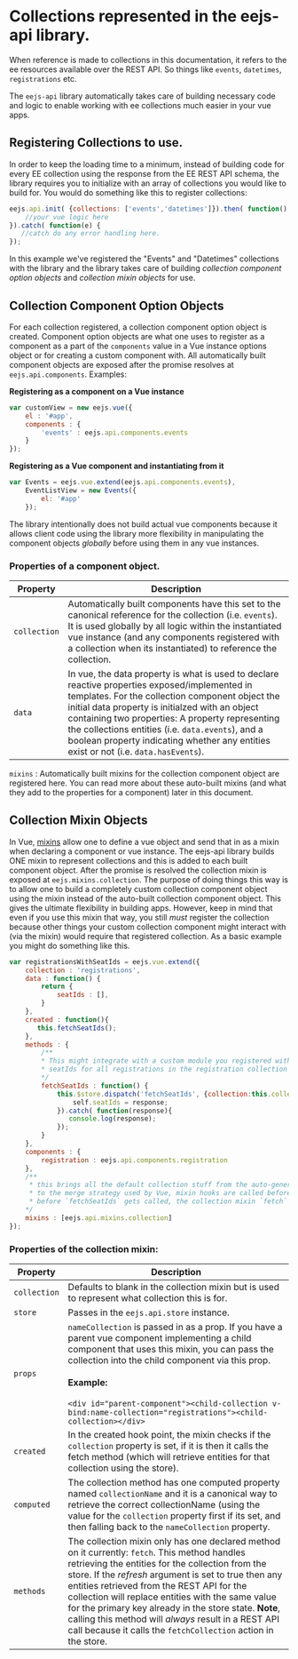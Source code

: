 # Collections represented in the eejs-api library.

When reference is made to collections in this documentation, it refers to the ee resources available over the REST API.  So things like `events`, `datetimes`, `registrations` etc.

The `eejs-api` library automatically takes care of building necessary code and logic to enable working with ee collections much easier in your vue apps.  

## Registering Collections to use.

In order to keep the loading time to a minimum, instead of building code for every EE collection using the response from the EE REST API schema, the library requires you to initialize with an array of collections you would like to build for.  You would do something like this to register collections:
  
```js
eejs.api.init( {collections: ['events','datetimes']}).then( function() {  
    //your vue logic here
}).catch( function(e) {
   //catch do any error handling here. 
});
```

In this example we've registered the "Events" and "Datetimes" collections with the library and the library takes care of building _collection component option objects_ and _collection mixin objects_ for use. 

## Collection Component Option Objects

For each collection registered, a collection component option object is created.  Component option objects are what one uses to register as a component as a part of the `components` value in a Vue instance options object or for creating a custom component with.  All automatically built component objects are exposed after the promise resolves at `eejs.api.components`. Examples:

**Registering as a component on a Vue instance**

```js
var customView = new eejs.vue({
    el : '#app',
    components : {
        'events' : eejs.api.components.events
    }
});
```

**Registering as a Vue component and instantiating from it**

```js
var Events = eejs.vue.extend(eejs.api.components.events),
    EventListView = new Events({
        el: '#app'
    });
```

The library intentionally does not build actual vue components because it allows client code using the library more flexibility in manipulating the component objects _globally_ before using them in any vue instances. 

### Properties of a component object.

Property | Description
|---------|-----------|
`collection` | Automatically built components have this set to the canonical reference for the collection (i.e. `events`).  It is used globally by all logic within the instantiated vue instance (and any components registered with a collection when its instantiated) to reference the collection.
 `data` | In vue, the data property is what is used to declare reactive properties exposed/implemented in templates.  For the collection component object the initial data property is initialzed with an object containing two properties:  A property representing the collections entities (i.e. `data.events`), and a boolean property indicating whether any entities exist or not (i.e. `data.hasEvents`).
 `mixins` : Automatically built mixins for the collection component object are registered here.  You can read more about these auto-built mixins (and what they add to the properties for a component) later in this document.
 
 
 
## Collection Mixin Objects

In Vue, [mixins](https://vuejs.org/v2/guide/mixins.html) allow one to define a vue object and send that in as a mixin when declaring a component or vue instance.  The eejs-api library builds ONE mixin to represent collections and this is added to each built component object. After the promise is resolved the collection mixin is exposed at `eejs.mixins.collection`.  The purpose of doing things this way is to allow one to build a completely custom collection component object using the mixin instead of the auto-built collection component object.  This gives the ultimate flexibility in building apps. However, keep in mind that even if you use this mixin that way, you still _must_ register the collection because other things your custom collection component might interact with (via the mixin) would require that registered collection. As a basic example you might do something like this.

```js
var registrationsWithSeatIds = eejs.vue.extend({
    collection : 'registrations',
    data : function() {
        return {
            seatIds : [],
        }
    },
    created : function(){
       this.fetchSeatIds();
    },
    methods : {
        /**
        * This might integrate with a custom module you registered with to eejs.api.store for grabbing 
        * seatIds for all registrations in the registration collection state. 
        */
        fetchSeatIds : function() {
            this.$store.dispatch('fetchSeatIds', {collection:this.collectionName}).then( function(response) {
                self.seatIds = response;
            }).catch( function(response){
               console.log(response); 
            });
        }
    },
    components : {
        registration : eejs.api.components.registration
    },
    /**
     * this brings all the default collection stuff from the auto-generated collection mixin. Note according
     * to the merge strategy used by Vue, mixin hooks are called before the components own hooks.  So that means 
     * before `fetchSeatIds` gets called, the collection mixin `fetch` method would get called.
    */
    mixins : [eejs.api.mixins.collection]
});
```

### Properties of the collection mixin:

Property | Description
|----------|------------|
`collection` | Defaults to blank in the collection mixin but is used to represent what collection this is for.
`store` | Passes in the `eejs.api.store` instance.
`props` | `nameCollection` is passed in as a prop.  If you have a parent vue component implementing a child component that uses this mixin, you can pass the collection into the child component via this prop.<br><br>**Example:**<br><br>`<div id="parent-component"><child-collection v-bind:name-collection="registrations"><child-collection></div>`
`created` | In the created hook point, the mixin checks if the `collection` property is set, if it is then it calls the fetch method (which will retrieve entities for that collection using the store).
`computed` | The collection method has one computed property named `collectionName` and it is a canonical way to retrieve the correct collectionName (using the value for the `collection` property first if its set, and then falling back to the `nameCollection` property. 
`methods` | The collection mixin only has one declared method on it currently: `fetch`.  This method handles retrieving the entities for the collection from the store. If the *refresh* argument is set to true then any entities retrieved from the REST API for the collection will replace entities with the same value for the primary key already in the store state. **Note**, calling this method will _always_ result in a REST API call because it calls the `fetchCollection` action in the store.





